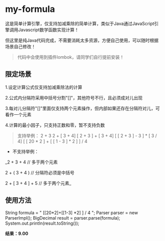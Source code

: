 # my-formula

这是简单计算引擎，仅支持加减乘除的简单计算，类似于Java通过JavaScript引擎调用Javascript数学函数实现计算！

但这里是纯Java代码完成，不需要消耗太多资源，方便自己使用，可以随时根据场景自己修改！

> 代码中会使用到插件lombok，请同学们自行提前安装！

## 限定场景

1.设定计算公式仅支持加减乘除法的计算

2.公式内分隔符采用中括号分割"[]"，其他符号不行，且必须成对儿出现

3.每对儿分隔符"[]"里面仅支持两个元素操作，但内部如果还存在分隔符对儿，可看作一个元素

4.计算的最小因子，只支持正数和零，暂不支持负数

> 支持举例：
>2 + 3
>2 + [ 3 + 4]
>[ 2 + 3 ] + [ 3 + 4]
>[ [ 2 + 3 ] - 3 ] * [ 3 / 4]
>[ [ 20 * 2 ] + [ [ 1 - 3 ] * 2 ] ] / 4

- 不支持举例：

_2 + 3 + 4   // 多于两个元素

2 + ( 3 + 4 )   // 分隔符必须是中括号

2 + [ 3 + 4 ] + 5   // 多于两个元素_

## 使用方法

String formula = "  [[20*2]+[[1-3] *2] ] / 4 ";
Parser parser = new ParserImpl();
BigDecimal result = parser.parse(formula);
System.out.println(result.toString());

**结果：9.00**
